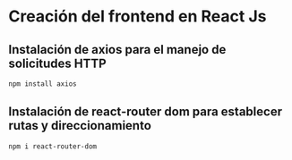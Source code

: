 # Creación del frontend en React Js

## Instalación de axios para el manejo de solicitudes HTTP
```bash
npm install axios
```
## Instalación de react-router dom para establecer rutas y direccionamiento
```bash
npm i react-router-dom
```